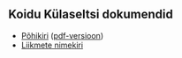 ## Koidu Külaseltsi dokumendid

- [Põhikiri](pohikiri.md) ([pdf-versioon](pohikiri_80419983_689415.pdf))
- [Liikmete nimekiri](liikmed.md)
